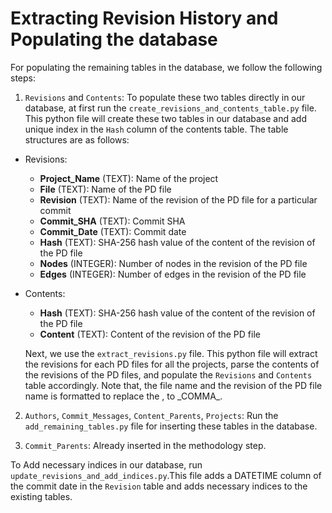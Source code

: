 # Extracting Revision History and Populating the database

For populating the remaining tables in the database, we follow the following steps:

1. `Revisions` and `Contents`: To populate these two tables directly in our database, at first run the `create_revisions_and_contents_table.py` file. This python file will create these two tables in our database and add unique index in the `Hash` column of the contents table. The table structures are as follows:

- Revisions:
    - **Project_Name** (TEXT): Name of the project
    - **File** (TEXT): Name of the PD file
    - **Revision** (TEXT): Name of the revision of the PD file for a particular commit
    - **Commit_SHA** (TEXT): Commit SHA
    - **Commit_Date** (TEXT): Commit date
    - **Hash** (TEXT): SHA-256 hash value of the content of the revision of the PD file
    - **Nodes** (INTEGER): Number of nodes in the revision of the PD file
    - **Edges** (INTEGER): Number of edges in the revision of the PD file

- Contents:
    - **Hash** (TEXT): SHA-256 hash value of the content of the revision of the PD file
    - **Content** (TEXT): Content of the revision of the PD file

    Next, we use the `extract_revisions.py` file. This python file will extract the revisions for each PD files for all the projects, parse the contents of the revisions of the PD files, and populate the `Revisions` and `Contents` table accordingly. Note that, the file name and the revision of the PD file name is formatted to replace the , to \_COMMA\_.

2. `Authors`, `Commit_Messages`, `Content_Parents`, `Projects`: Run the `add_remaining_tables.py` file for inserting these tables in the database.

3. `Commit_Parents`: Already inserted in the methodology step.

To Add necessary indices in our database, run `update_revisions_and_add_indices.py`.This file adds a DATETIME column of the commit date in the `Revision` table and adds necessary indices to the existing tables.
